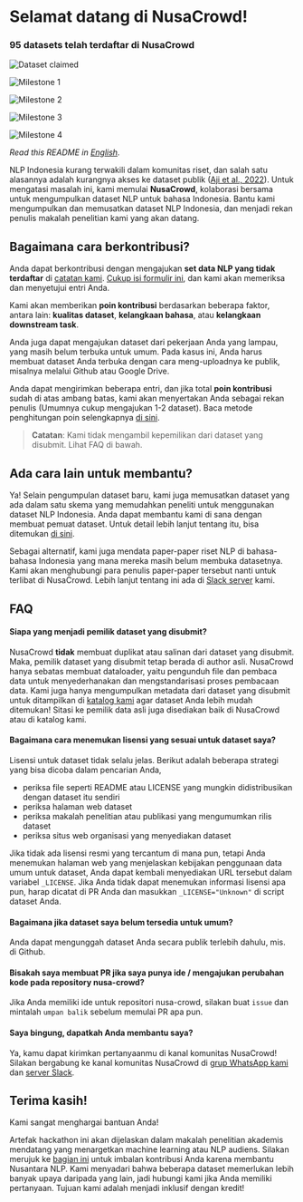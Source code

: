 # Selamat datang di NusaCrowd!

<h3>95 datasets telah terdaftar di NusaCrowd</h3>

![Dataset claimed](https://progress-bar.dev/81/?title=Datasets%20Claimed%20(77%20Datasets%20Claimed))

<!-- milestone starts -->
![Milestone 1](https://progress-bar.dev/100/?title=Milestone%201%20(30%20Datasets%20Completed))

![Milestone 2](https://progress-bar.dev/100/?title=Milestone%202%20(60%20Datasets%20Completed))

![Milestone 3](https://progress-bar.dev/61/?title=Milestone%203%20(100%20Datasets%20Completed))

![Milestone 4](https://progress-bar.dev/40/?title=Milestone%204%20(150%20Datasets%20Completed))
<!-- milestone ends -->

*Read this README in [English](README.md).*

NLP Indonesia kurang terwakili dalam komunitas riset, dan salah satu alasannya adalah kurangnya akses ke dataset publik ([Aji et al., 2022](https://aclanthology.org/2022.acl-long.500/)). Untuk mengatasi masalah ini, kami memulai
**NusaCrowd**, kolaborasi bersama untuk mengumpulkan dataset NLP untuk bahasa Indonesia. Bantu kami mengumpulkan dan memusatkan dataset NLP Indonesia, dan menjadi rekan penulis makalah penelitian kami yang akan datang.

## Bagaimana cara berkontribusi?

Anda dapat berkontribusi dengan mengajukan **set data NLP yang tidak terdaftar** di [catatan kami](https://indonlp.github.io/nusa-catalogue/). [Cukup isi formulir ini](https://forms.gle/31dMGZik25DPFYFd6), dan kami akan memeriksa dan menyetujui entri Anda.

Kami akan memberikan **poin kontribusi** berdasarkan beberapa faktor, antara lain: **kualitas dataset**, **kelangkaan bahasa**, atau **kelangkaan downstream task**.

Anda juga dapat mengajukan dataset dari pekerjaan Anda yang lampau, yang masih belum terbuka untuk umum. Pada kasus ini, Anda harus membuat dataset Anda terbuka dengan cara meng-uploadnya ke publik, misalnya melalui Github atau Google Drive.

Anda dapat mengirimkan beberapa entri, dan jika total **poin kontribusi** sudah di atas ambang batas, kami akan menyertakan Anda sebagai rekan penulis (Umumnya cukup mengajukan 1-2 dataset). Baca metode penghitungan poin selengkapnya [di sini](POINTS.id.md).

> **Catatan**: Kami tidak mengambil kepemilikan dari dataset yang disubmit. Lihat FAQ di bawah.

## Ada cara lain untuk membantu?

Ya! Selain pengumpulan dataset baru, kami juga memusatkan dataset yang ada dalam satu skema yang memudahkan peneliti untuk menggunakan dataset NLP Indonesia. Anda dapat membantu kami di sana dengan membuat pemuat dataset. Untuk detail lebih lanjut tentang itu, bisa ditemukan [di sini](DATALOADER.md).

Sebagai alternatif, kami juga mendata paper-paper riset NLP di bahasa-bahasa Indonesia yang mana mereka masih belum membuka datasetnya. Kami akan menghubungi para penulis paper-paper tersebut nanti untuk terlibat di NusaCrowd. Lebih lanjut tentang ini ada di [Slack server](https://join.slack.com/t/nusacrowd/shared_invite/zt-1bbvt4och-JkC7tzeL_eUk4UD6tl3kDg) kami.


## FAQ

#### Siapa yang menjadi pemilik dataset yang disubmit?

NusaCrowd **tidak** membuat duplikat atau salinan dari dataset yang disubmit. Maka, pemilik dataset yang disubmit tetap berada di author asli. NusaCrowd hanya sebatas membuat dataloader, yaitu pengunduh file dan pembaca data untuk menyederhanakan dan mengstandarisasi proses pembacaan data. Kami juga hanya mengumpulkan metadata dari dataset yang disubmit untuk ditampilkan di [katalog kami](https://indonlp.github.io/nusa-catalogue/) agar dataset Anda lebih mudah ditemukan!
Sitasi ke pemilik data asli juga disediakan baik di NusaCrowd atau di katalog kami.

#### Bagaimana cara menemukan lisensi yang sesuai untuk dataset saya?

Lisensi untuk dataset tidak selalu jelas. Berikut adalah beberapa strategi yang bisa dicoba dalam pencarian Anda,

* periksa file seperti README atau LICENSE yang mungkin didistribusikan dengan dataset itu sendiri
* periksa halaman web dataset
* periksa makalah penelitian atau publikasi yang mengumumkan rilis dataset
* periksa situs web organisasi yang menyediakan dataset

Jika tidak ada lisensi resmi yang tercantum di mana pun, tetapi Anda menemukan halaman web yang menjelaskan kebijakan penggunaan data umum untuk dataset, Anda dapat kembali menyediakan URL tersebut dalam variabel `_LICENSE`. Jika Anda tidak dapat menemukan informasi lisensi apa pun, harap dicatat di PR Anda dan masukkan `_LICENSE="Unknown"` di script dataset Anda.

#### Bagaimana jika dataset saya belum tersedia untuk umum?

Anda dapat mengunggah dataset Anda secara publik terlebih dahulu, mis. di Github.

#### Bisakah saya membuat PR jika saya punya ide / mengajukan perubahan kode pada repository nusa-crowd?

Jika Anda memiliki ide untuk repositori nusa-crowd, silakan buat `issue` dan mintalah `umpan balik` sebelum memulai PR apa pun.

#### Saya bingung, dapatkah Anda membantu saya?

Ya, kamu dapat kirimkan pertanyaanmu di kanal komunitas NusaCrowd! Silakan bergabung ke kanal komunitas NusaCrowd di [grup WhatsApp kami](https://chat.whatsapp.com/Jn4nM6l3kSn3p4kJVESTwv) dan [server Slack](https://join.slack.com/t/nusacrowd/shared_invite/zt-1bbvt4och-JkC7tzeL_eUk4UD6tl3kDg).


## Terima kasih!

Kami sangat menghargai bantuan Anda!

Artefak hackathon ini akan dijelaskan dalam makalah penelitian akademis mendatang yang menargetkan machine learning atau NLP audiens. Silakan merujuk ke [bagian ini](#contribution-guidelines) untuk imbalan kontribusi Anda karena membantu Nusantara NLP. Kami menyadari bahwa beberapa dataset memerlukan lebih banyak upaya daripada yang lain, jadi hubungi kami jika Anda memiliki pertanyaan. Tujuan kami adalah menjadi inklusif dengan kredit!

<!--
## Ucapan Terima Kasih

Panduan hackathon ini sangat terinspirasi oleh [BigScience Datasets Hackathon](https://github.com/bigscience-workshop/data_tooling/wiki/datasets-hackathon).
 -->
